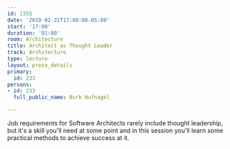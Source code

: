 ```yaml
---
id: 1355
date: '2018-02-22T17:00:00-05:00'
start: '17:00'
duration: '01:00'
room: Architecture
title: Architect as Thought Leader
track: Architecture
type: lecture
layout: preso_details
primary:
  id: 233
persons:
- id: 233
  full_public_name: Burk Hufnagel

---
```

Job requirements for Software Architects rarely include thought leadership, but it's a skill you'll need at some point and in this session you'll learn some practical methods to achieve success at it.